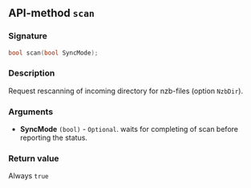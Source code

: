 ## API-method `scan`

### Signature
``` c++
bool scan(bool SyncMode);
```

### Description
Request rescanning of incoming directory for nzb-files (option `NzbDir`).

### Arguments
- **SyncMode** `(bool)` - `Optional`. waits for completing of scan
  before reporting the status.

### Return value
Always `true`
